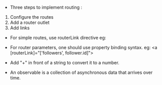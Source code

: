 - Three steps to implement routing :
 1. Configure the routes
 2. Add a router outlet
 3. Add links

- For simple routes, use routerLink directive eg: <a routerLink="/followers" > </a>
- For router parameters, one should use property binding syntax. eg: <a [routerLink]="['followers', follower.id]">

- Add "+" in front of a string to convert it to a number.
- An observable is a collection of asynchronous data that arrives over time.
